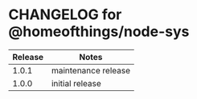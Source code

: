# CHANGELOG for @homeofthings/node-sys

| Release | Notes               |
| ------- | ------------------- |
| 1.0.1   | maintenance release |
| 1.0.0   | initial release     |
